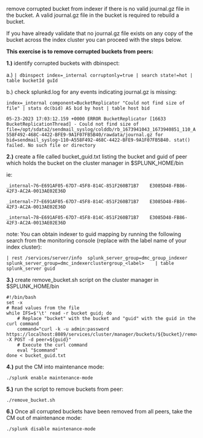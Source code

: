 
remove corrupted bucket from indexer if there is no valid journal.gz file in the bucket. A valid journal.gz file in the bucket is required to rebuild a bucket.

If you have already validate that no journal.gz file exists on any copy of the bucket across the index cluster you can proceed with the steps below.

**This exercise is to remove corrupted buckets from peers:**


**1.)** identify corrupted buckets with dbinspect:

a.)
```| dbinspect index=_internal corruptonly=true | search state!=hot | table bucketId guId```


b.) check splunkd.log for any events indicating journal.gz is missing:

```index=_internal component=BucketReplicator "Could not find size of file" | stats dc(bid) AS bid by host | table host bid```

```05-23-2023 17:03:12.159 +0000 ERROR BucketReplicator [16633 BucketReplicationThread] - Could not find size of file=/opt/sdata2/sendmail_syslog/colddb/rb_1673941043_1673940851_110_A558F492-468C-4422-BFE9-9A1F07FB5B40/rawdata/journal.gz for bid=sendmail_syslog~110~A558F492-468C-4422-BFE9-9A1F07FB5B40. stat() failed. No such file or directory```



**2.)** create a file called bucket_guid.txt listing the bucket and guid of peer which holds the bucket on the cluster manager in $SPLUNK_HOME/bin

ie:

```_internal~76~E691AF05-67D7-45F8-814C-851F260B71B7	E3085D48-FB86-42F3-AC2A-0013AE02E36D```

```_internal~77~E691AF05-67D7-45F8-814C-851F260B71B7	E3085D48-FB86-42F3-AC2A-0013AE02E36D```

```_internal~78~E691AF05-67D7-45F8-814C-851F260B71B7	E3085D48-FB86-42F3-AC2A-0013AE02E36D```


note: You can obtain indexer to guid mapping by running the following search from the monitoring console (replace <label> with the label name of your index cluster):

```| rest /services/server/info  splunk_server_group=dmc_group_indexer splunk_server_group=dmc_indexerclustergroup_<label>    | table splunk_server guid```


**3.)** create remove_bucket.sh script on the cluster manager in $SPLUNK_HOME/bin

```
#!/bin/bash
set -x
# Read values from the file
while IFS=$'\t' read -r bucket guid; do
    # Replace "bucket" with the bucket and "guid" with the guid in the curl command
    command="curl -k -u admin:password https://localhost:8089/services/cluster/manager/buckets/${bucket}/remove_from_peer -X POST -d peer=${guid}"
    # Execute the curl command
    eval "$command"
done < bucket_guid.txt
```

**4.)** put the CM into maintenance mode:

```./splunk enable maintenance-mode```

**5.)** run the script to remove buckets from peer:

```./remove_bucket.sh```


**6.)** Once all corrupted buckets have been removed from all peers, take the CM out of maintenance mode:

```./splunk disable maintenance-mode```












